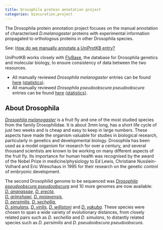 ```yaml
---
title: Drosophila protein annotation project
categories: biocuration,project
---
```


The Drosophila protein annotation project focuses on the manual annotation of characterised *D.melanogaster* proteins with experimental information propagated to orthologous proteins in other Drosophila species.

See: [How do we manually annotate a UniProtKB entry?](http://www.uniprot.org/faq/45)

UniProtKB works closely with [FlyBase](http://flybase.org/), the database for Drosophila genetics and molecular biology, to ensure consistency of data between the two resources.

-   All manually reviewed *Drosophila melanogaster* entries can be found [here](https://www.uniprot.org/uniprotkb/?query=organism:7227+AND+reviewed:yes) [(statistics)](http://www.uniprot.org/biocuration%5Fproject/Drosophila/statistics/#Drosophilamelanogaster).
-   All manually reviewed *Drosophila pseudoobscura pseudoobscura* entries can be found [here](https://www.uniprot.org/uniprotkb/?query=organism:46245+AND+reviewed:yes) [(statistics)](http://www.uniprot.org/biocuration%5Fproject/Drosophila/statistics/#Drosophilapseudoobscurapseudoobscura).

## About Drosophila

[*Drosophila melanogaster*](http://www.uniprot.org/taxonomy/7227) is a fruit fly and one of the most studied species from the family Drosophilidae. It is about 3mm long, has a short life cycle of just two weeks and is cheap and easy to keep in large numbers. These aspects have made the organism valuable for studies in biological research, particularly in genetics and developmental biology. Drosophila has been used as a model organism for research for over a century, and several thousand scientists are known to be working on many different aspects of the fruit fly. Its importance for human health was recognised by the award of the Nobel Prize in medicine/physiology to Ed Lewis, Christiane Nusslein-Volhard and Eric Wieschaus in 1995 for their research on the genetic control of embryonic development.

The second Drosophilid genome to be sequenced was [*Drosophila pseudoobscura pseudoobscura*](http://www.uniprot.org/taxonomy/46245) and 10 more genomes are now available:  
[*D. ananassae*](http://www.uniprot.org/taxonomy/7217), [*D. erecta*](http://www.uniprot.org/taxonomy/7220),  
[*D. grimshawi*](http://www.uniprot.org/taxonomy/7222), [*D. mojavensis*](http://www.uniprot.org/taxonomy/7230),  
[*D. persimilis*](http://www.uniprot.org/taxonomy/7234), [*D. sechellia*](http://www.uniprot.org/taxonomy/7238),  
[*D. simulans*](http://www.uniprot.org/taxonomy/7240), [*D. virilis*](http://www.uniprot.org/taxonomy/7244), [*D. willistoni*](http://www.uniprot.org/taxonomy/7260) and [*D. yakuba*](http://www.uniprot.org/taxonomy/7245). These species were chosen to span a wide variety of evolutionary distances, from closely related pairs such as *D. sechellia* and *D. simulans*, to distantly related species such as *D. persimilis* and *D. pseudoobscura pseudoobscura*.
